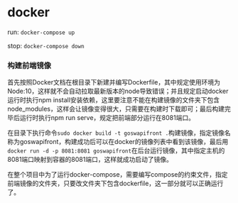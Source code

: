 # docker

run: `docker-compose up`

stop: `docker-compose down`

### 构建前端镜像

首先按照Docker文档在根目录下新建并编写Dockerfile，其中规定使用环境为Node:10，这样就不会自动拉取最新版本的node导致错误；并且规定启动docker运行时执行npm install安装依赖，这里要注意不能在构建镜像的文件夹下包含node_modules，这样会让镜像变得很大，只需要在构建时下载即可；最后构建完毕后运行时执行npm run serve，规定把前端部分运行在8081端口。

在目录下执行命令`sudo docker build -t goswapifront .`构建镜像，指定镜像名称为goswapifront，构建成功后可以在docker的镜像列表中看到该镜像，最后用`docker run -d -p 8081:8081 goswapifront`在后台运行镜像，其中指定主机的8081端口映射到容器的8081端口，这样就成功启动了镜像。

在整个项目中为了运行docker-compose，需要编写compose的约束文件，指定前端镜像的文件夹，只要改文件夹下包含dockerfile，这一部分就可以正确运行了。
